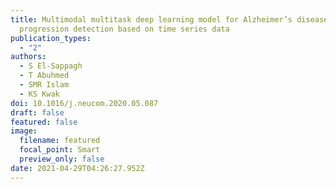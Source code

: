 ```yaml
---
title: Multimodal multitask deep learning model for Alzheimer’s disease
  progression detection based on time series data
publication_types:
  - "2"
authors:
  - S El-Sappagh
  - T Abuhmed
  - SMR Islam
  - KS Kwak
doi: 10.1016/j.neucom.2020.05.087
draft: false
featured: false
image:
  filename: featured
  focal_point: Smart
  preview_only: false
date: 2021-04-29T04:26:27.952Z
---
```

